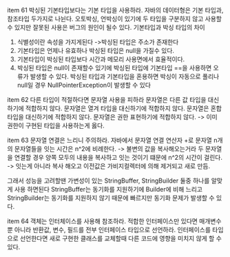 item 61 박싱된 기본타입보다는 기본 타입을 사용하라. 
자바의 데이터형은 기본 타입과, 참조타입 두가지로 나뉜다.
오토박싱, 언박싱이 있기에 두 타입을 구분하지 않고 사용할 수 있지만 잘못된 사용은 버그의 원인이 될수 있다.
기본타입과 박싱 타입의 차이
1. 식별성이란 속성을 가지게된다 ->박싱된 타입은 주소가 존재한다
2. 기본타입은 언제나 유효하나 박싱된 타입은 null을 가질수 있다.
3. 기본타입이 박싱된 타입보다 시간과 메모리 사용면에서 효율적이다.
4. 박싱된 타입은 null이 존재할수 있기에 박싱된 타입에 기본타입 ==을 사용하면 오류가 발생할 수 있다.
박싱된 타입과 기본타입을 혼용하면 박싱이 자동으로 풀리나 null일 경우 NullPointerException이 발생할 수 있다

item 62 다른 타입이 적절하다면 문자열 사용을 피하라
문자열은 다른 값 타입을 대신하기에 적합하지 않다.
문자열은 열겨 타입을 대신하기에 적합하지 않다.
문자열은 혼합타입을 대신하기에 적합하지 않다.
문자열은 권한 표현하기에 적합하지 않다. -> 이미 권한이 구현된 타입을 사용하는게 옳다.

item 63 문자열 연결은 느리니 주의하라.
자바에서 문자열 연결 연산자 +로 문자열 n개의 문자열들을 잇는 시간은 n^2에 비례한다. -> 불변의 값을 복사해오는거라
두 문자열을 연결할 경우 양쪽 모두의 내용을 복사하고 잇는 것이기 떄문에 n^2의 시간이 걸린다.
-> 잇는게 아니라 복사 해오고 이전값은 가비지컬렉터에 의해 제거되고 새로 만듬. 

그래서 성능을 고려할땐 가변성이 있는 StringBuffer, StringBuilder 둘중 하나를 알맞게 사용 하면된다
StringBuffer는 동기화를 지원하기에 Builder에 비해 느리고
StringBuilder는 동기화를 지원하지 않기 때문에 빠르지만 동기화 문제가 발생할 수 있다.

item 64 객체는 인터체이스를 사용해 참조하라.
적합한 인터페이스만 있다면 매개변수 뿐 아니라 반환값, 변수, 필드를 전부 인터페이스 타입으로 선언하라.
인터페이스를 타입으로 선언한다면 새로 구현한 클래스를 교체할때 다른 코드에 영향을 미치지 않게 할 수 있다.